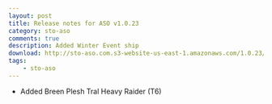 ```yaml
---
layout: post
title: Release notes for ASO v1.0.23
category: sto-aso
comments: true
description: Added Winter Event ship
download: http://sto-aso.com.s3-website-us-east-1.amazonaws.com/1.0.23/sto-aso.zip
tags:
    - sto-aso
---
```


 - Added Breen Plesh Tral Heavy Raider (T6)
